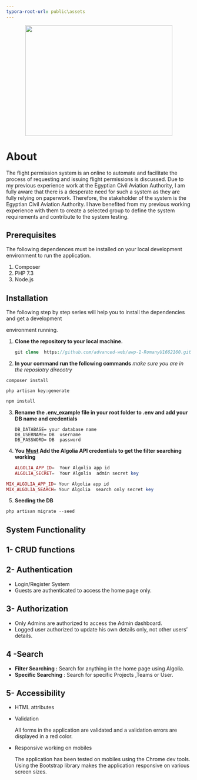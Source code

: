 ```yaml
---
typora-root-url: public\assets
---
```


<p align="center"><img src="./public/assets/logo.png" width="400" height="300"></p>

# About

The flight permission system is an online to automate and facilitate the process of requesting and issuing flight permissions is discussed. Due to my previous experience work at the Egyptian Civil Aviation Authority, I am fully aware that there is a desperate need for such a system as they are fully relying on paperwork. Therefore, the stakeholder of the system is the Egyptian Civil Aviation Authority. I have benefited from my previous working experience with them to create a selected group to define the system requirements and contribute to the system testing.

## **Prerequisites**

The following dependences must be installed on your local development environment to run the application.

1.  Composer
2.  PHP 7.3
3.  Node.js

## **Installation**

The following step by step series will help you to install the dependencies and get a development

environment running.

1. **Clone the repository to your local machine.**

    ```php
    git clone  https://github.com/advanced-web/awp-1-RomanyU1662160.git
    ```

2. **In your command run the following commands** _make sure you are in the reposiotry direcotry_

```php+HTML
composer install
```

```
php artisan key:generate
```

```javascript
npm install
```

3. **Rename the .env_example file in your root folder to .env and add your DB name and credentials**

    ```php+HTML
    DB_DATABASE= your database name
    DB_USERNAME= DB  username
    DB_PASSWORD= DB  password
    ```

4) **You <u>Must</u> Add the Algolia API credentials to get the filter searching working**

    ```php
    ALGOLIA_APP_ID=  Your Algolia app id
    ALGOLIA_SECRET=  Your Algolia  admin secret key
    ```

```php
MIX_ALGOLIA_APP_ID= Your Algolia app id
MIX_ALGOLIA_SEARCH= Your Algolia  search only secret key
```

5. **Seeding the DB**

```php
php artisan migrate --seed
```

## System Functionality

## 1- CRUD functions

## 2- Authentication

-   Login/Register System
-   Guests are authenticated to access the home page only.

## 3- Authorization

-   Only Admins are authorized to access the Admin dashboard.
-   Logged user authorized to update his own details only, not other users’ details.

## 4 -Search

-   **Filter Searching :** Search for anything in the home page using Algolia.
-   **Specific Searching** : Search for specific Projects ,Teams or User.

## 5- Accessibility

-   HTML attributes

*   Validation

    All forms in the application are validated and a validation errors are displayed in a red color.

*   Responsive working on mobiles

    The application has been tested on mobiles using the Chrome dev tools. Using the Bootstrap library makes the application responsive on various screen sizes.
